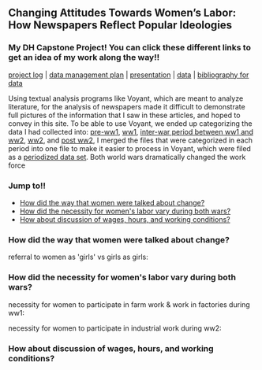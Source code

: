 ## Changing Attitudes Towards Women’s Labor: How Newspapers Reflect Popular Ideologies

### My DH Capstone Project! You can click these different links to get an idea of my work along the way!!

[project log](/project-log.md) | [data management plan](/data-management.md) | [presentation](/presentation.pdf) | [data](https://github.com/eng470-s23/marias_demosite/tree/main/data) | [bibliography for data](/DH-Capstone-Sources.pdf)

Using textual analysis programs like Voyant, which are meant to analyze literature, for the analysis of newspapers made it difficult to demonstrate full pictures of the information that I saw in these articles, and hoped to convey in this site. To be able to use Voyant, we ended up categorizing the data I had collected into: [pre-ww1](/preww1), [ww1](/ww1), [inter-war period between ww1 and ww2](/interwar), [ww2](/ww2), and [post ww2](/postwar), I merged the files that were categorized in each period into one file to make it easier to process in Voyant, which were filed as a [periodized data set](/periodized). Both world wars dramatically changed the work force 

### Jump to!!
   - [How did the way that women were talked about change?](/How-did-the-way-that-women-were-talked-about-change?) 
   - [How did the necessity for women's labor vary during both wars?](/How-did-the-necessity-for-women's-labor-vary-during-both-wars?)
   - [How about discussion of wages, hours, and working conditions?](/How-about-discussion-of-wages,-hours,-and-working-conditions?)

### How did the way that women were talked about change?

referral to women as 'girls' vs girls as girls:


### How did the necessity for women's labor vary during both wars?

necessity for women to participate in farm work & work in factories during ww1:

necessity for women to participate in industrial work during ww2:



### How about discussion of wages, hours, and working conditions?



